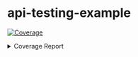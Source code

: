 # api-testing-example

<!-- Pytest Coverage Comment:Begin -->
<a href="https://github.com/MishaKav/api-testing-example/blob/main/README.md"><img alt="Coverage" src="https://img.shields.io/badge/Coverage-30%25-red.svg" /></a><details><summary>Coverage Report </summary><table><tr><th>File</th><th>Stmts</th><th>Miss</th><th>Cover</th><th>Missing</th></tr><tbody><tr><td colspan="5"><b>functions/common</b></td></tr><tr><td>&nbsp; &nbsp;<a href="https://github.com/MishaKav/api-testing-example/blob/main/functions/common/scan_cleanup.py">scan_cleanup.py</a></td><td>27</td><td>18</td><td>33%</td><td><a href="https://github.com/MishaKav/api-testing-example/blob/main/functions/common/scan_cleanup.py#L13-L40">13&ndash;40</a></td></tr><tr><td>&nbsp; &nbsp;<a href="https://github.com/MishaKav/api-testing-example/blob/main/functions/common/scan_dynamic.py">scan_dynamic.py</a></td><td>44</td><td>1</td><td>98%</td><td><a href="https://github.com/MishaKav/api-testing-example/blob/main/functions/common/scan_dynamic.py#L46">46</a></td></tr><tr><td>&nbsp; &nbsp;<a href="https://github.com/MishaKav/api-testing-example/blob/main/functions/common/scan_handler.py">scan_handler.py</a></td><td>69</td><td>11</td><td>84%</td><td><a href="https://github.com/MishaKav/api-testing-example/blob/main/functions/common/scan_handler.py#L31-L33">31&ndash;33</a>, <a href="https://github.com/MishaKav/api-testing-example/blob/main/functions/common/scan_handler.py#L40">40</a>, <a href="https://github.com/MishaKav/api-testing-example/blob/main/functions/common/scan_handler.py#L58-L69">58&ndash;69</a>, <a href="https://github.com/MishaKav/api-testing-example/blob/main/functions/common/scan_handler.py#L74-L76">74&ndash;76</a>, <a href="https://github.com/MishaKav/api-testing-example/blob/main/functions/common/scan_handler.py#L99-L100">99&ndash;100</a></td></tr><tr><td colspan="5"><b>functions/common/db_utils</b></td></tr><tr><td>&nbsp; &nbsp;<a href="https://github.com/MishaKav/api-testing-example/blob/main/functions/common/db_utils/scanned_resources.py">scanned_resources.py</a></td><td>56</td><td>18</td><td>68%</td><td><a href="https://github.com/MishaKav/api-testing-example/blob/main/functions/common/db_utils/scanned_resources.py#L32-L34">32&ndash;34</a>, <a href="https://github.com/MishaKav/api-testing-example/blob/main/functions/common/db_utils/scanned_resources.py#L52-L54">52&ndash;54</a>, <a href="https://github.com/MishaKav/api-testing-example/blob/main/functions/common/db_utils/scanned_resources.py#L69-L71">69&ndash;71</a>, <a href="https://github.com/MishaKav/api-testing-example/blob/main/functions/common/db_utils/scanned_resources.py#L76-L85">76&ndash;85</a></td></tr><tr><td>&nbsp; &nbsp;<a href="https://github.com/MishaKav/api-testing-example/blob/main/functions/common/db_utils/scans.py">scans.py</a></td><td>87</td><td>50</td><td>43%</td><td><a href="https://github.com/MishaKav/api-testing-example/blob/main/functions/common/db_utils/scans.py#L28-L34">28&ndash;34</a>, <a href="https://github.com/MishaKav/api-testing-example/blob/main/functions/common/db_utils/scans.py#L38">38</a>, <a href="https://github.com/MishaKav/api-testing-example/blob/main/functions/common/db_utils/scans.py#L85-L114">85&ndash;114</a>, <a href="https://github.com/MishaKav/api-testing-example/blob/main/functions/common/db_utils/scans.py#L120-L168">120&ndash;168</a>, <a href="https://github.com/MishaKav/api-testing-example/blob/main/functions/common/db_utils/scans.py#L205-L207">205&ndash;207</a>, <a href="https://github.com/MishaKav/api-testing-example/blob/main/functions/common/db_utils/scans.py#L212-L223">212&ndash;223</a></td></tr><tr><td colspan="5"><b>functions/connector</b></td></tr><tr><td>&nbsp; &nbsp;<a href="https://github.com/MishaKav/api-testing-example/blob/main/functions/connector/agent_helper.py">agent_helper.py</a></td><td>40</td><td>40</td><td>0%</td><td><a href="https://github.com/MishaKav/api-testing-example/blob/main/functions/connector/agent_helper.py#L1-L64">1&ndash;64</a></td></tr><tr><td>&nbsp; &nbsp;<a href="https://github.com/MishaKav/api-testing-example/blob/main/functions/connector/connector.py">connector.py</a></td><td>107</td><td>107</td><td>0%</td><td><a href="https://github.com/MishaKav/api-testing-example/blob/main/functions/connector/connector.py#L1-L163">1&ndash;163</a></td></tr><tr><td colspan="5"><b>functions/connector/profiler</b></td></tr><tr><td>&nbsp; &nbsp;<a href="https://github.com/MishaKav/api-testing-example/blob/main/functions/connector/profiler/profiler.py">profiler.py</a></td><td>80</td><td>80</td><td>0%</td><td><a href="https://github.com/MishaKav/api-testing-example/blob/main/functions/connector/profiler/profiler.py#L1-L120">1&ndash;120</a></td></tr><tr><td colspan="5"><b>functions/connector/profiler/mappers</b></td></tr><tr><td>&nbsp; &nbsp;<a href="https://github.com/MishaKav/api-testing-example/blob/main/functions/connector/profiler/mappers/map_dynamodb.py">map_dynamodb.py</a></td><td>17</td><td>17</td><td>0%</td><td><a href="https://github.com/MishaKav/api-testing-example/blob/main/functions/connector/profiler/mappers/map_dynamodb.py#L1-L24">1&ndash;24</a></td></tr><tr><td>&nbsp; &nbsp;<a href="https://github.com/MishaKav/api-testing-example/blob/main/functions/connector/profiler/mappers/map_generic.py">map_generic.py</a></td><td>15</td><td>15</td><td>0%</td><td><a href="https://github.com/MishaKav/api-testing-example/blob/main/functions/connector/profiler/mappers/map_generic.py#L1-L20">1&ndash;20</a></td></tr><tr><td>&nbsp; &nbsp;<a href="https://github.com/MishaKav/api-testing-example/blob/main/functions/connector/profiler/mappers/map_rest_api.py">map_rest_api.py</a></td><td>66</td><td>66</td><td>0%</td><td><a href="https://github.com/MishaKav/api-testing-example/blob/main/functions/connector/profiler/mappers/map_rest_api.py#L1-L107">1&ndash;107</a></td></tr><tr><td>&nbsp; &nbsp;<a href="https://github.com/MishaKav/api-testing-example/blob/main/functions/connector/profiler/mappers/map_s3.py">map_s3.py</a></td><td>28</td><td>28</td><td>0%</td><td><a href="https://github.com/MishaKav/api-testing-example/blob/main/functions/connector/profiler/mappers/map_s3.py#L1-L31">1&ndash;31</a></td></tr><tr><td colspan="5"><b>functions/connector/profiler/triggers</b></td></tr><tr><td>&nbsp; &nbsp;<a href="https://github.com/MishaKav/api-testing-example/blob/main/functions/connector/profiler/triggers/trigger_apigw.py">trigger_apigw.py</a></td><td>80</td><td>80</td><td>0%</td><td><a href="https://github.com/MishaKav/api-testing-example/blob/main/functions/connector/profiler/triggers/trigger_apigw.py#L1-L129">1&ndash;129</a></td></tr><tr><td>&nbsp; &nbsp;<a href="https://github.com/MishaKav/api-testing-example/blob/main/functions/connector/profiler/triggers/trigger_dynamodb.py">trigger_dynamodb.py</a></td><td>29</td><td>29</td><td>0%</td><td><a href="https://github.com/MishaKav/api-testing-example/blob/main/functions/connector/profiler/triggers/trigger_dynamodb.py#L1-L46">1&ndash;46</a></td></tr><tr><td>&nbsp; &nbsp;<a href="https://github.com/MishaKav/api-testing-example/blob/main/functions/connector/profiler/triggers/trigger_s3.py">trigger_s3.py</a></td><td>29</td><td>29</td><td>0%</td><td><a href="https://github.com/MishaKav/api-testing-example/blob/main/functions/connector/profiler/triggers/trigger_s3.py#L1-L40">1&ndash;40</a></td></tr><tr><td>&nbsp; &nbsp;<a href="https://github.com/MishaKav/api-testing-example/blob/main/functions/connector/profiler/triggers/trigger_sns.py">trigger_sns.py</a></td><td>21</td><td>21</td><td>0%</td><td><a href="https://github.com/MishaKav/api-testing-example/blob/main/functions/connector/profiler/triggers/trigger_sns.py#L1-L38">1&ndash;38</a></td></tr><tr><td>&nbsp; &nbsp;<a href="https://github.com/MishaKav/api-testing-example/blob/main/functions/connector/profiler/triggers/trigger_sqs.py">trigger_sqs.py</a></td><td>11</td><td>11</td><td>0%</td><td><a href="https://github.com/MishaKav/api-testing-example/blob/main/functions/connector/profiler/triggers/trigger_sqs.py#L1-L22">1&ndash;22</a></td></tr><tr><td colspan="5"><b>functions/resources</b></td></tr><tr><td>&nbsp; &nbsp;<a href="https://github.com/MishaKav/api-testing-example/blob/main/functions/resources/resources.py">resources.py</a></td><td>26</td><td>26</td><td>0%</td><td><a href="https://github.com/MishaKav/api-testing-example/blob/main/functions/resources/resources.py#L1-L37">1&ndash;37</a></td></tr><tr><td colspan="5"><b>functions/scan_completed</b></td></tr><tr><td>&nbsp; &nbsp;<a href="https://github.com/MishaKav/api-testing-example/blob/main/functions/scan_completed/scan_completed.py">scan_completed.py</a></td><td>64</td><td>19</td><td>70%</td><td><a href="https://github.com/MishaKav/api-testing-example/blob/main/functions/scan_completed/scan_completed.py#L33">33</a>, <a href="https://github.com/MishaKav/api-testing-example/blob/main/functions/scan_completed/scan_completed.py#L39-L45">39&ndash;45</a>, <a href="https://github.com/MishaKav/api-testing-example/blob/main/functions/scan_completed/scan_completed.py#L48-L51">48&ndash;51</a>, <a href="https://github.com/MishaKav/api-testing-example/blob/main/functions/scan_completed/scan_completed.py#L55-L58">55&ndash;58</a>, <a href="https://github.com/MishaKav/api-testing-example/blob/main/functions/scan_completed/scan_completed.py#L65-L70">65&ndash;70</a>, <a href="https://github.com/MishaKav/api-testing-example/blob/main/functions/scan_completed/scan_completed.py#L91-L92">91&ndash;92</a></td></tr><tr><td colspan="5"><b>functions/scan_manager</b></td></tr><tr><td>&nbsp; &nbsp;<a href="https://github.com/MishaKav/api-testing-example/blob/main/functions/scan_manager/scan_manager.py">scan_manager.py</a></td><td>44</td><td>11</td><td>75%</td><td><a href="https://github.com/MishaKav/api-testing-example/blob/main/functions/scan_manager/scan_manager.py#L31-L33">31&ndash;33</a>, <a href="https://github.com/MishaKav/api-testing-example/blob/main/functions/scan_manager/scan_manager.py#L49-L55">49&ndash;55</a>, <a href="https://github.com/MishaKav/api-testing-example/blob/main/functions/scan_manager/scan_manager.py#L67-L69">67&ndash;69</a></td></tr><tr><td>&nbsp; &nbsp;<a href="https://github.com/MishaKav/api-testing-example/blob/main/functions/scan_manager/scan_static.py">scan_static.py</a></td><td>40</td><td>2</td><td>95%</td><td><a href="https://github.com/MishaKav/api-testing-example/blob/main/functions/scan_manager/scan_static.py#L60-L61">60&ndash;61</a></td></tr><tr><td colspan="5"><b>functions/scans</b></td></tr><tr><td>&nbsp; &nbsp;<a href="https://github.com/MishaKav/api-testing-example/blob/main/functions/scans/scan.py">scan.py</a></td><td>20</td><td>20</td><td>0%</td><td><a href="https://github.com/MishaKav/api-testing-example/blob/main/functions/scans/scan.py#L1-L31">1&ndash;31</a></td></tr><tr><td>&nbsp; &nbsp;<a href="https://github.com/MishaKav/api-testing-example/blob/main/functions/scans/scans.py">scans.py</a></td><td>40</td><td>40</td><td>0%</td><td><a href="https://github.com/MishaKav/api-testing-example/blob/main/functions/scans/scans.py#L1-L55">1&ndash;55</a></td></tr><tr><td><b>TOTAL</b></td><td><b>1055</b></td><td><b>739</b></td><td><b>30%</b></td><td>&nbsp;</td></tr></tbody></table></details>
<!-- Pytest Coverage Comment:End -->
